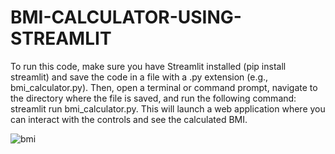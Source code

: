 # BMI-CALCULATOR-USING-STREAMLIT
To run this code, make sure you have Streamlit installed (pip install streamlit) and save the code in a file with a .py extension (e.g., bmi_calculator.py). Then, open a terminal or command prompt, navigate to the directory where the file is saved, and run the following command: streamlit run bmi_calculator.py. This will launch a web application where you can interact with the controls and see the calculated BMI.

![bmi](https://github.com/kn2719/BMI-CALCULATOR-USING-STREAMLIT/assets/107091039/e70a8dd6-e9a5-4ed3-bbb8-bd345584bf3a)

